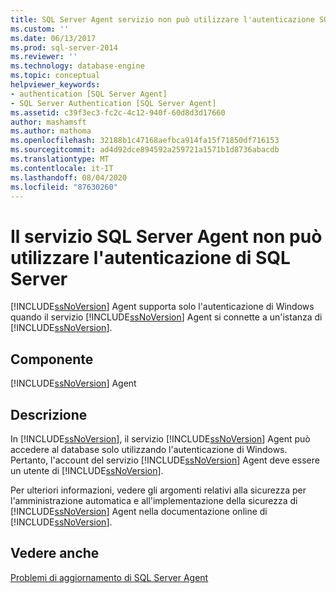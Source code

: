 ```yaml
---
title: SQL Server Agent servizio non può utilizzare l'autenticazione SQL Server | Microsoft Docs
ms.custom: ''
ms.date: 06/13/2017
ms.prod: sql-server-2014
ms.reviewer: ''
ms.technology: database-engine
ms.topic: conceptual
helpviewer_keywords:
- authentication [SQL Server Agent]
- SQL Server Authentication [SQL Server Agent]
ms.assetid: c39f3ec3-fc2c-4c12-940f-60d8d3d17660
author: mashamsft
ms.author: mathoma
ms.openlocfilehash: 32188b1c47168aefbca914fa15f71850df716153
ms.sourcegitcommit: ad4d92dce894592a259721a1571b1d8736abacdb
ms.translationtype: MT
ms.contentlocale: it-IT
ms.lasthandoff: 08/04/2020
ms.locfileid: "87630260"
---
```

# <a name="sql-server-agent-service-cannot-use-sql-server-authentication"></a>Il servizio SQL Server Agent non può utilizzare l'autenticazione di SQL Server
  [!INCLUDE[ssNoVersion](../../includes/ssnoversion-md.md)] Agent supporta solo l'autenticazione di Windows quando il servizio [!INCLUDE[ssNoVersion](../../includes/ssnoversion-md.md)] Agent si connette a un'istanza di [!INCLUDE[ssNoVersion](../../includes/ssnoversion-md.md)].  
  
## <a name="component"></a>Componente  
 [!INCLUDE[ssNoVersion](../../includes/ssnoversion-md.md)] Agent  
  
## <a name="description"></a>Descrizione  
 In [!INCLUDE[ssNoVersion](../../includes/ssnoversion-md.md)], il servizio [!INCLUDE[ssNoVersion](../../includes/ssnoversion-md.md)] Agent può accedere al database solo utilizzando l'autenticazione di Windows. Pertanto, l'account del servizio [!INCLUDE[ssNoVersion](../../includes/ssnoversion-md.md)] Agent deve essere un utente di [!INCLUDE[ssNoVersion](../../includes/ssnoversion-md.md)].  
  
 Per ulteriori informazioni, vedere gli argomenti relativi alla sicurezza per l'amministrazione automatica e all'implementazione della sicurezza di [!INCLUDE[ssNoVersion](../../includes/ssnoversion-md.md)] Agent nella documentazione online di [!INCLUDE[ssNoVersion](../../includes/ssnoversion-md.md)].  
  
## <a name="see-also"></a>Vedere anche  
 [Problemi di aggiornamento di SQL Server Agent](../../../2014/sql-server/install/sql-server-agent-upgrade-issues.md)  
  
  
